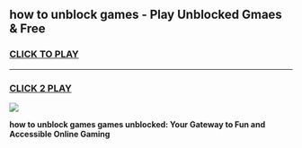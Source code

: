 
## how to unblock games - Play Unblocked Gmaes & Free
<h3>
<a href="https://premium.freeplayer.one?title=how_to_unblock_games&ref=20F">CLICK TO PLAY</a></h3>
<hr>

<h3>
<a href="https://premium.freeplayer.one?title=how_to_unblock_games&ref=20F">CLICK 2 PLAY</a>
  
</h3>

<a href="https://premium.freeplayer.one?title=how_to_unblock_games&ref=20F/"><img src="https://clearcache.store/games.png"></a>


**how to unblock games games unblocked: Your Gateway to Fun and Accessible Online Gaming**
